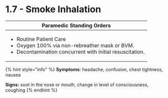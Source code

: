 # 1.7 - Smoke Inhalation

| Paramedic Standing Orders                                                                                                                                 |
| --------------------------------------------------------------------------------------------------------------------------------------------------------- |
| <ul><li>Routine Patient Care</li><li>Oxygen 100% via non-rebreather mask or BVM.</li><li>Decontamination concurrent with initial resuscitation.</li></ul> |

{% hint style="info" %}
**Symptoms**: headache, confusion, chest tightness, nausea

**Signs:** soot in the nose or mouth, change in level of consciousness, coughing
{% endhint %}
